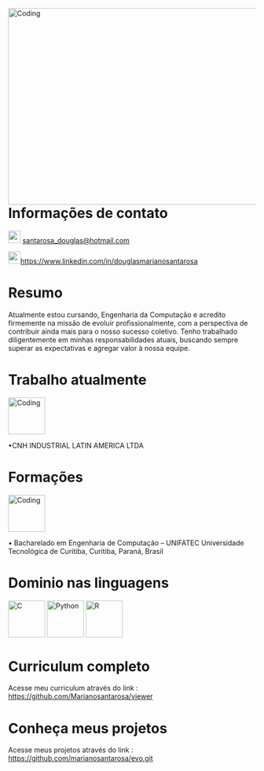 <!---
- 👋 Hi, I’m @Marianosantarosa
- 👀 I’m interested in ...
- 🌱 I’m currently learning ...
- 💞️ I’m looking to collaborate on ...
- 📫 How to reach me ...
- 😄 Pronouns: ...
- ⚡ Fun fact: ...

<!---
Marianosantarosa/Marianosantarosa is a ✨ special ✨ repository because its `README.md` (this file) appears on your GitHub profile.
You can click the Preview link to take a look at your changes.
--->

<img align="left" alt="Coding" width="9000" height="400px" src="https://miro.medium.com/v2/resize:fit:600/format:webp/0*aFQZXaXF3CfDolWC.gif">


<h1> Informações de contato </h1>

<img src="https://img.icons8.com/?size=48&id=13640&format=png" width="25px" height="25px" >  santarosa_douglas@hotmail.com

<img src="https://img.icons8.com/?size=48&id=13930&format=png" width="25px" height="25px" >https://www.linkedin.com/in/douglasmarianosantarosa

<h1>Resumo</h1>

Atualmente estou cursando, Engenharia da Computação e acredito firmemente na missão de evoluir profissionalmente, com a perspectiva de contribuir ainda mais para o nosso sucesso coletivo. 
Tenho trabalhado diligentemente em minhas responsabilidades atuais, buscando sempre superar as expectativas e agregar valor à nossa equipe.

<h1>Trabalho atualmente</h1>

<img align="center" alt="Coding" width="75" src="https://frotacia.com.br/wp-content/uploads/2021/12/unnamed.jpg">

•CNH INDUSTRIAL LATIN AMERICA LTDA 

<h1>Formações</h1>
<img align="center" alt="Coding" width="75" src="https://cdn.static.linkr.bio/thumb/500x500/cover/85/upload/92d56008-8bfd-478d-a94f-fb2df6ad7f91.blob?f=webp">

•	Bacharelado em Engenharia de Computação – UNIFATEC Universidade Tecnológica de Curitiba, Curitiba, Paraná, Brasil

<h1> Dominio nas linguagens </h1>

<img src="https://upload.wikimedia.org/wikipedia/commons/thumb/f/f8/Python_logo_and_wordmark.svg/2560px-Python_logo_and_wordmark.svg.png" alt="C" width="75">
<img src="https://blog.mchalet.com.br/_next/image?url=https%3A%2F%2Fmedia.graphassets.com%2F15iiSXSRMSFSooKzltg6&w=3840&q=100" alt="Python" width="75">
<img src="https://ibpad.com.br/wp-content/uploads/2017/09/Programacao-R-300x234.png" alt="R" width="75">

<h1>Curriculum completo</h1>

Acesse meu curriculum através do link :
https://github.com/Marianosantarosa/viewer

<h1>Conheça meus projetos</h1>

Acesse meus projetos através do link :
https://github.com/marianosantarosa/evo.git
